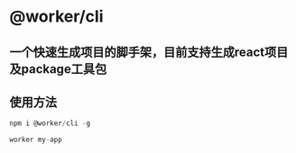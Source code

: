 # @worker/cli

## 一个快速生成项目的脚手架，目前支持生成react项目及package工具包

## 使用方法

```javascript
npm i @worker/cli -g

worker my-app

```

